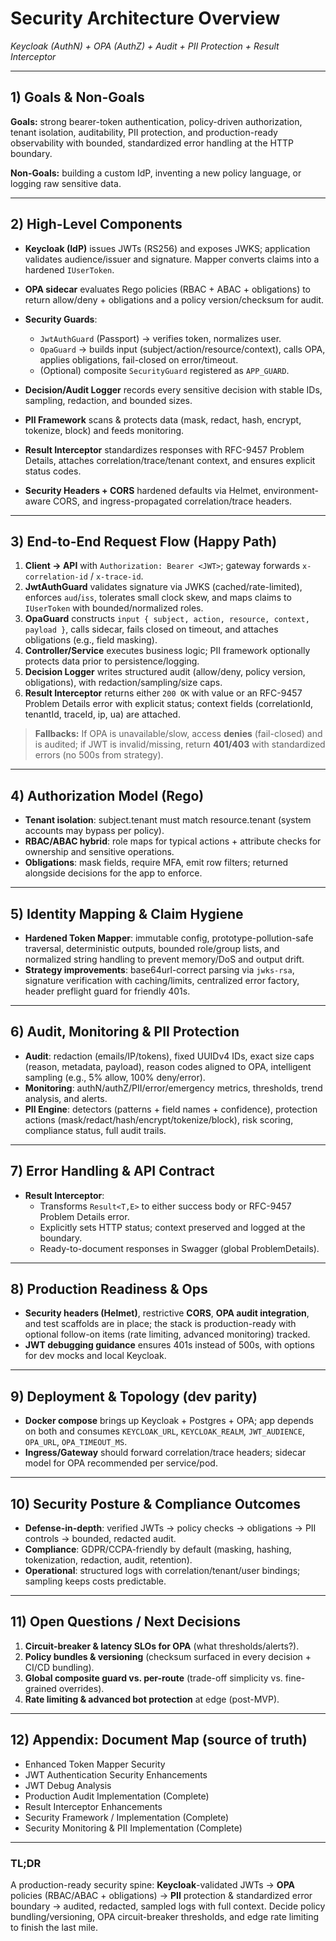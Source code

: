 # Security Architecture Overview

_Keycloak (AuthN) + OPA (AuthZ) + Audit + PII Protection + Result Interceptor_

---

## 1) Goals & Non-Goals

**Goals:** strong bearer-token authentication, policy-driven authorization, tenant isolation, auditability, PII protection, and production-ready observability with bounded, standardized error handling at the HTTP boundary.

**Non-Goals:** building a custom IdP, inventing a new policy language, or logging raw sensitive data.

---

## 2) High-Level Components

- **Keycloak (IdP)** issues JWTs (RS256) and exposes JWKS; application validates audience/issuer and signature. Mapper converts claims into a hardened `IUserToken`.
- **OPA sidecar** evaluates Rego policies (RBAC + ABAC + obligations) to return allow/deny + obligations and a policy version/checksum for audit.
- **Security Guards**:
  - `JwtAuthGuard` (Passport) → verifies token, normalizes user.
  - `OpaGuard` → builds input (subject/action/resource/context), calls OPA, applies obligations, fail-closed on error/timeout.
  - (Optional) composite `SecurityGuard` registered as `APP_GUARD`.

- **Decision/Audit Logger** records every sensitive decision with stable IDs, sampling, redaction, and bounded sizes.
- **PII Framework** scans & protects data (mask, redact, hash, encrypt, tokenize, block) and feeds monitoring.
- **Result Interceptor** standardizes responses with RFC-9457 Problem Details, attaches correlation/trace/tenant context, and ensures explicit status codes.
- **Security Headers + CORS** hardened defaults via Helmet, environment-aware CORS, and ingress-propagated correlation/trace headers.

---

## 3) End-to-End Request Flow (Happy Path)

1. **Client → API** with `Authorization: Bearer <JWT>`; gateway forwards `x-correlation-id` / `x-trace-id`.
2. **JwtAuthGuard** validates signature via JWKS (cached/rate-limited), enforces `aud`/`iss`, tolerates small clock skew, and maps claims to `IUserToken` with bounded/normalized roles.
3. **OpaGuard** constructs `input { subject, action, resource, context, payload }`, calls sidecar, fails closed on timeout, and attaches obligations (e.g., field masking).
4. **Controller/Service** executes business logic; PII framework optionally protects data prior to persistence/logging.
5. **Decision Logger** writes structured audit (allow/deny, policy version, obligations), with redaction/sampling/size caps.
6. **Result Interceptor** returns either `200 OK` with value or an RFC-9457 Problem Details error with explicit status; context fields (correlationId, tenantId, traceId, ip, ua) are attached.

> **Fallbacks:** If OPA is unavailable/slow, access **denies** (fail-closed) and is audited; if JWT is invalid/missing, return **401/403** with standardized errors (no 500s from strategy).

---

## 4) Authorization Model (Rego)

- **Tenant isolation**: subject.tenant must match resource.tenant (system accounts may bypass per policy).
- **RBAC/ABAC hybrid**: role maps for typical actions + attribute checks for ownership and sensitive operations.
- **Obligations**: mask fields, require MFA, emit row filters; returned alongside decisions for the app to enforce.

---

## 5) Identity Mapping & Claim Hygiene

- **Hardened Token Mapper**: immutable config, prototype-pollution-safe traversal, deterministic outputs, bounded role/group lists, and normalized string handling to prevent memory/DoS and output drift.
- **Strategy improvements**: base64url-correct parsing via `jwks-rsa`, signature verification with caching/limits, centralized error factory, header preflight guard for friendly 401s.

---

## 6) Audit, Monitoring & PII Protection

- **Audit**: redaction (emails/IP/tokens), fixed UUIDv4 IDs, exact size caps (reason, metadata, payload), reason codes aligned to OPA, intelligent sampling (e.g., 5% allow, 100% deny/error).
- **Monitoring**: authN/authZ/PII/error/emergency metrics, thresholds, trend analysis, and alerts.
- **PII Engine**: detectors (patterns + field names + confidence), protection actions (mask/redact/hash/encrypt/tokenize/block), risk scoring, compliance status, full audit trails.

---

## 7) Error Handling & API Contract

- **Result Interceptor**:
  - Transforms `Result<T,E>` to either success body or RFC-9457 Problem Details error.
  - Explicitly sets HTTP status; context preserved and logged at the boundary.
  - Ready-to-document responses in Swagger (global ProblemDetails).

---

## 8) Production Readiness & Ops

- **Security headers (Helmet)**, restrictive **CORS**, **OPA audit integration**, and test scaffolds are in place; the stack is production-ready with optional follow-on items (rate limiting, advanced monitoring) tracked.
- **JWT debugging guidance** ensures 401s instead of 500s, with options for dev mocks and local Keycloak.

---

## 9) Deployment & Topology (dev parity)

- **Docker compose** brings up Keycloak + Postgres + OPA; app depends on both and consumes `KEYCLOAK_URL`, `KEYCLOAK_REALM`, `JWT_AUDIENCE`, `OPA_URL`, `OPA_TIMEOUT_MS`.
- **Ingress/Gateway** should forward correlation/trace headers; sidecar model for OPA recommended per service/pod.

---

## 10) Security Posture & Compliance Outcomes

- **Defense-in-depth**: verified JWTs → policy checks → obligations → PII controls → bounded, redacted audit.
- **Compliance**: GDPR/CCPA-friendly by default (masking, hashing, tokenization, redaction, audit, retention).
- **Operational**: structured logs with correlation/tenant/user bindings; sampling keeps costs predictable.

---

## 11) Open Questions / Next Decisions

1. **Circuit-breaker & latency SLOs for OPA** (what thresholds/alerts?).
2. **Policy bundles & versioning** (checksum surfaced in every decision + CI/CD bundling).
3. **Global composite guard vs. per-route** (trade-off simplicity vs. fine-grained overrides).
4. **Rate limiting & advanced bot protection** at edge (post-MVP).

---

## 12) Appendix: Document Map (source of truth)

- Enhanced Token Mapper Security
- JWT Authentication Security Enhancements
- JWT Debug Analysis
- Production Audit Implementation (Complete)
- Result Interceptor Enhancements
- Security Framework / Implementation (Complete)
- Security Monitoring & PII Implementation (Complete)

---

### TL;DR

A production-ready security spine: **Keycloak**-validated JWTs → **OPA** policies (RBAC/ABAC + obligations) → **PII** protection & standardized error boundary → audited, redacted, sampled logs with full context. Decide policy bundling/versioning, OPA circuit-breaker thresholds, and edge rate limiting to finish the last mile.
